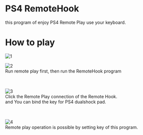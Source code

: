 # PS4 RemoteHook
this program of enjoy PS4 Remote Play use your keyboard.


# How to play

![1](https://user-images.githubusercontent.com/4960838/70432881-97720b80-1ac3-11ea-989e-6c54387b4f33.png)

![2](https://user-images.githubusercontent.com/4960838/70432883-97720b80-1ac3-11ea-9787-b103a37fcd6c.png)</br>
Run remote play first, then run the RemoteHook program

</br></br>
![3](https://user-images.githubusercontent.com/4960838/70432879-96d97500-1ac3-11ea-999a-02831c3105ea.png)</br>
Click the Remote Play connection of the Remote Hook. </br>
and You can bind the key for PS4 dualshock pad.</br>
</br></br>

![4](https://user-images.githubusercontent.com/4960838/70432880-97720b80-1ac3-11ea-8a78-baf6342b8ea0.png)</br>
Remote play operation is possible by setting key of this program.</br>
